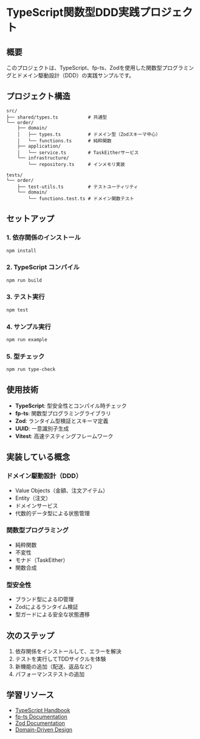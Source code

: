 # TypeScript関数型DDD実践プロジェクト

## 概要

このプロジェクトは、TypeScript、fp-ts、Zodを使用した関数型プログラミングとドメイン駆動設計（DDD）の実践サンプルです。

## プロジェクト構造

```
src/
├── shared/types.ts           # 共通型
└── order/
    ├── domain/
    │   ├── types.ts          # ドメイン型（Zodスキーマ中心）
    │   └── functions.ts      # 純粋関数
    ├── application/
    │   └── service.ts        # TaskEitherサービス
    └── infrastructure/
        └── repository.ts     # インメモリ実装

tests/
└── order/
    ├── test-utils.ts         # テストユーティリティ
    └── domain/
        └── functions.test.ts # ドメイン関数テスト
```

## セットアップ

### 1. 依存関係のインストール

```bash
npm install
```

### 2. TypeScript コンパイル

```bash
npm run build
```

### 3. テスト実行

```bash
npm test
```

### 4. サンプル実行

```bash
npm run example
```

### 5. 型チェック

```bash
npm run type-check
```

## 使用技術

- **TypeScript**: 型安全性とコンパイル時チェック
- **fp-ts**: 関数型プログラミングライブラリ
- **Zod**: ランタイム型検証とスキーマ定義
- **UUID**: 一意識別子生成
- **Vitest**: 高速テスティングフレームワーク

## 実装している概念

### ドメイン駆動設計（DDD）
- Value Objects（金額、注文アイテム）
- Entity（注文）
- ドメインサービス
- 代数的データ型による状態管理

### 関数型プログラミング
- 純粋関数
- 不変性
- モナド（TaskEither）
- 関数合成

### 型安全性
- ブランド型によるID管理
- Zodによるランタイム検証
- 型ガードによる安全な状態遷移

## 次のステップ

1. 依存関係をインストールして、エラーを解決
2. テストを実行してTDDサイクルを体験
3. 新機能の追加（配送、返品など）
4. パフォーマンステストの追加

## 学習リソース

- [TypeScript Handbook](https://www.typescriptlang.org/docs/)
- [fp-ts Documentation](https://gcanti.github.io/fp-ts/)
- [Zod Documentation](https://zod.dev/)
- [Domain-Driven Design](https://martinfowler.com/tags/domain%20driven%20design.html)
